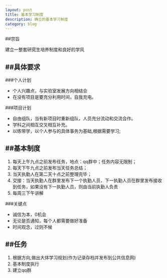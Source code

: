 ```yaml
---
layout: post
title: 基本学习制度
description: 确立的基本学习制度
category: blog
---
```



##宗旨

建立一整套研究生培养制度和良好的学风


##具体要求
---

###个人计划

* 个人兴趣点，与实验室发展方向相结合
* 在没有项目是要充分利用时间，自我充电。

###项目计划
 
* 自由组队，当有新项目时重新组队，人员充分流动和交流合作。
* 学科之间相互交叉相互补充。
* 以练带学，以个人参与的具体事务为基础,根据需要学习;

##基本制度
---
1. 每天上午九点之前发布任务，地点：qq群中；任务内容无限制；
2. 每天下午九点之前发布当天任务总结；
3. 当天执勤人在第二天十点之前整理完毕；
4. 交接：当天执勤人在群里发布下一个执勤人员，下一执勤人员在群里发布接收到任务，如果没有下一执勤人员，则由当前执勤人负责
4. 每周三下午讲解

###关键点

* 诚信为本，0机会
* 无论是否通知，每个人都需要做好准备
* 时间观念，过则不候

##任务
---

1. 根据方向,做出大体学习规划(作为记录存档并发布到公共信息网)
2. 基本制度执行
3. 建立qq群

